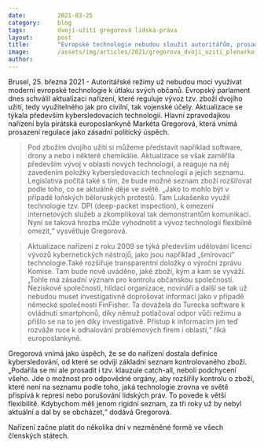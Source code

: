 ```yaml
---
date:         2021-03-25
category:     blog
tags:         dvojí-užití gregorová lidská-práva
layout:       post
title:        "Evropské technologie nebudou sloužit autoritářům, prosadila Gregorová. Europarlamentem prošlo nové nařízení"
image:        /assets/img/articles/2021/gregorova_dvoji_uziti_plenarko.JPG
author:       
---
```


Brusel, 25. března 2021 - Autoritářské režimy už nebudou moci využívat moderní evropské technologie k útlaku svých občanů. Evropský parlament dnes schválil aktualizaci nařízení, které reguluje vývoz tzv. zboží dvojího užití, tedy využitelného jak pro civilní, tak vojenské účely. Aktualizace se týkala především kybersledovacích technologií. Hlavní zpravodajkou nařízení byla pirátská europoslankyně Markéta Gregorová, která vnímá prosazení regulace jako zásadní politický úspěch.

> Pod zbožím dvojího užití si můžeme představit například software, drony a nebo i některé chemikálie. Aktualizace se však zaměřila především vývoj v oblasti nových technologií, a reaguje na něj zavedením položky kybersledovacích technologií a jejich seznamu. Legislativa počítá také s tím, že bude možné seznam zboží rozšiřovat podle toho, co se aktuálně děje ve světě. „Jako to mohlo být v případě loňských běloruských protestů. Tam Lukašenko využil technologie tzv. DPI (deep-packet inspection), k omezení internetových služeb a zkomplikoval tak demonstrantům komunikaci. Nyní se taková hrozba může vyhodnotit a vývoz technologií flexibilně omezit,“ vysvětluje Gregorová.

> Aktualizace nařízení z roku 2009 se týká především udělování licencí vývozů kybernetických nástrojů, jako jsou například „šmírovací“ technologie.Také rozšiřuje transparentní doložky o výroční zprávu Komise. Tam bude nově uváděno, jaké zboží, kým a kam se vyváží. „Tohle má zásadní význam pro kontrolu občanskou společností. Neziskové společnosti, hlídací organizace, novináři a další se tak už nebudou muset investigativně doprošovat informací jako v případě německé společnosti FinFisher. Ta dovážela do Turecka software k ovládnutí smartphonů, díky němuž potlačoval odpor vůči režimu  a přišlo se na to jen díky investigativě. Přístup k informacím jim teď rozváže ruce k odhalování problémových firem i oblastí,“ říká europoslankyně.

Gregorová vnímá jako úspěch, že se do nařízení dostala definice kybersledování, od které se odvíjí základní seznam kontrolovaného zboží. „Podařila se mi ale prosadit i tzv. klauzule catch-all, neboli podchycení všeho. Jde o možnost pro odpovědné orgány, aby rozšířily kontrolu o zboží, které není na seznamu podle toho, jaká technologie zrovna ve světě přispívá k represi nebo porušování lidských práv. To povede k větší flexibilitě. Kdybychom měli jenom rigidní seznam, za tři roky už by nebyl aktuální a dal by se obcházet,“ dodává Gregorová.

Nařízení začne platit do několika dní v nezměněné formě ve všech členských státech.
